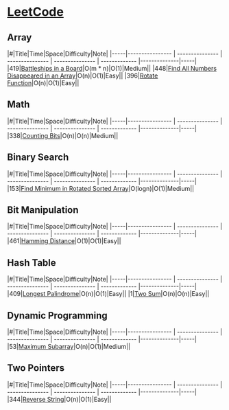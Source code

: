 # [LeetCode](https://leetcode.com/problemset/algorithms/)

## Array
|#|Title|Time|Space|Difficulty|Note|
|-----|---------------- | --------------- | --------------- | --------------- | ------------- |--------------|-----|
|419|[Battleships in a Board](battleships_in_a_board.cpp)|O(m * n)|O(1)|Medium||
|448|[Find All Numbers Disappeared in an Array](find_all_numbers_disappeared_in_an_array.cpp)|O(n)|O(1)|Easy||
|396|[Rotate Function](rotate_function.cpp)|O(n)|O(1)|Easy||

## Math
|#|Title|Time|Space|Difficulty|Note|
|-----|---------------- | --------------- | --------------- | --------------- | ------------- |--------------|-----|
|338|[Counting Bits](counting_bits.cpp)|O(n)|O(n)|Medium||

## Binary Search
|#|Title|Time|Space|Difficulty|Note|
|-----|---------------- | --------------- | --------------- | --------------- | ------------- |--------------|-----|
|153|[Find Minimum in Rotated Sorted Array](find_minimum_in_rotated_sorted_array.cpp)|O(logn)|O(1)|Medium||

## Bit Manipulation
|#|Title|Time|Space|Difficulty|Note|
|-----|---------------- | --------------- | --------------- | --------------- | ------------- |--------------|-----|
|461|[Hamming Distance](hamming_distance.cpp)|O(1)|O(1)|Easy||

## Hash Table
|#|Title|Time|Space|Difficulty|Note|
|-----|---------------- | --------------- | --------------- | --------------- | ------------- |--------------|-----|
|409|[Longest Palindrome](longest_palindrome.cpp)|O(n)|O(1)|Easy||
|1|[Two Sum](two_sum.cpp)|O(n)|O(n)|Easy||

## Dynamic Programming
|#|Title|Time|Space|Difficulty|Note|
|-----|---------------- | --------------- | --------------- | --------------- | ------------- |--------------|-----|
|53|[Maximum Subarray](maximum_subarray.cpp)|O(n)|O(1)|Medium||

## Two Pointers
|#|Title|Time|Space|Difficulty|Note|
|-----|---------------- | --------------- | --------------- | --------------- | ------------- |--------------|-----|
|344|[Reverse String](reverse_string.cpp)|O(n)|O(1)|Easy||
